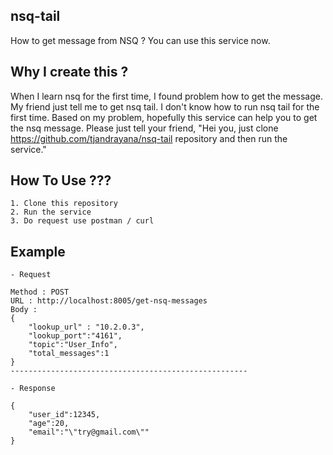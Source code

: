 
## nsq-tail
How to get message from NSQ ? 
You can use this service now.

## Why I create this ?
When I learn nsq for the first time, I found problem how to get the message. My friend just tell me to get nsq tail.
I don't know how to run nsq tail for the first time. 
Based on my problem, hopefully this service can help you to get the nsq message.
Please just tell your friend, "Hei you, just  clone https://github.com/tjandrayana/nsq-tail repository and then run the service."


## How To Use ???
```
1. Clone this repository
2. Run the service 
3. Do request use postman / curl
```

## Example 
```
- Request

Method : POST
URL : http://localhost:8005/get-nsq-messages
Body : 
{
	"lookup_url" : "10.2.0.3",
	"lookup_port":"4161",
	"topic":"User_Info",
	"total_messages":1
}
-----------------------------------------------------

- Response

{
	"user_id":12345,
	"age":20,
	"email":"\"try@gmail.com\""
}

```
